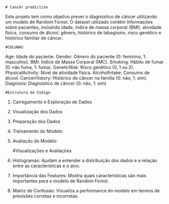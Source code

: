     # Cancêr prediction
  Este projeto tem como objetivo prever o diagnóstico de câncer utilizando um modelo de Random Forest. O dataset utilizado contém informações sobre pacientes, incluindo idade, índice de massa corporal (BMI), atividade física, consumo de álcool, gênero, histórico de tabagismo, risco genético e histórico familiar de câncer.
   
    #COLUNAS
Age: Idade do paciente.
Gender: Gênero do paciente (0: feminino, 1: masculino).
BMI: Índice de Massa Corporal (IMC).
Smoking: Hábito de fumar (0: não fuma, 1: fuma).
GeneticRisk: Risco genético (0, 1 ou 2).
PhysicalActivity: Nível de atividade física.
AlcoholIntake: Consumo de álcool.
CancerHistory: Histórico de câncer na família (0: não, 1: sim).
Diagnosis: Diagnóstico de câncer (0: não, 1: sim)

    #Estrutura do Código
1. Carregamento e Exploração de Dados
2. Visualização dos Dados
3. Preparação dos Dados
4. Treinamento do Modelo:
5. Avaliação do Modelo:

   #Visualizações e Avaliações
1. Histogramas: Ajudam a entender a distribuição dos dados e a relação entre as características e o alvo.
2. Importância das Features: Mostra quais características são mais importantes para o modelo de Random Forest.
3. Matriz de Confusão: Visualiza a performance do modelo em termos de previsões corretas e incorretas.
   
